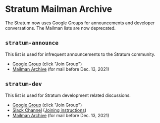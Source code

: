 # Stratum Mailman Archive

The Stratum now uses Google Groups for announcements and developer conversations.
The Mailman lists are now deprecated.

## `stratum-announce`

This list is used for infrequent announcements to the Stratum community.

* [Google Group](https://groups.google.com/a/opennetworking.org/g/stratum-announce) (click "Join Group")
* [Mailman Archive](/archives/stratum-announce) (for mail before Dec. 13, 2021)

## `stratum-dev`

This list is used for Stratum development related discussions.

* [Google Group](https://groups.google.com/a/opennetworking.org/g/stratum-dev) (click "Join Group")
* [Slack Channel](https://onf-community.slack.com/archives/C01E4H94QHX)
  ([Joining instructions](https://wiki.opennetworking.org/x/DIAlIg))
* [Mailman Archive](/archives/stratum-dev) (for mail before Dec. 13, 2021)
